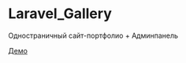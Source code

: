 # Laravel_Gallery
Одностраничный сайт-портфолио + Админпанель

[Демо](http://laravelgallery.webaddiction.ru/)
